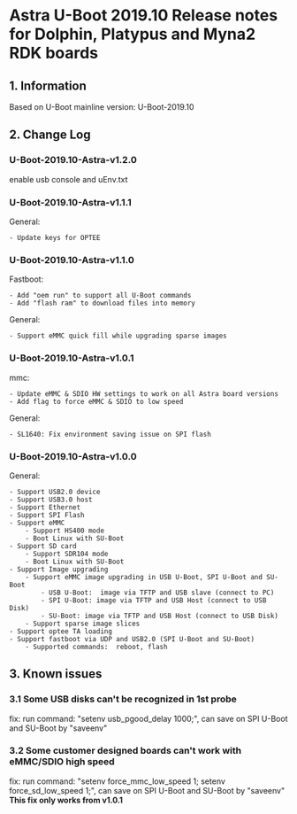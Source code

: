 # Astra U-Boot 2019.10 Release notes for Dolphin, Platypus and Myna2 RDK boards

## 1. Information

Based on U-Boot mainline version: U-Boot-2019.10

## 2. Change Log
### U-Boot-2019.10-Astra-v1.2.0
enable usb console and uEnv.txt

### U-Boot-2019.10-Astra-v1.1.1
General:

	- Update keys for OPTEE

### U-Boot-2019.10-Astra-v1.1.0
Fastboot:

	- Add "oem run" to support all U-Boot commands
	- Add "flash ram" to download files into memory

General:

	- Support eMMC quick fill while upgrading sparse images

### U-Boot-2019.10-Astra-v1.0.1
mmc:

	- Update eMMC & SDIO HW settings to work on all Astra board versions
	- Add flag to force eMMC & SDIO to low speed

General:

	- SL1640: Fix environment saving issue on SPI flash

### U-Boot-2019.10-Astra-v1.0.0
General:

	- Support USB2.0 device
	- Support USB3.0 host
	- Support Ethernet
	- Support SPI Flash
	- Support eMMC
		- Support HS400 mode
		- Boot Linux with SU-Boot
	- Support SD card
		- Support SDR104 mode
		- Boot Linux with SU-Boot
	- Support Image upgrading
		- Support eMMC image upgrading in USB U-Boot, SPI U-Boot and SU-Boot
			- USB U-Boot:  image via TFTP and USB slave (connect to PC)
			- SPI U-Boot: image via TFTP and USB Host (connect to USB Disk)
			- SU-Boot: image via TFTP and USB Host (connect to USB Disk)
		- Support sparse image slices
	- Support optee TA loading
	- Support fastboot via UDP and USB2.0 (SPI U-Boot and SU-Boot)
		- Supported commands:  reboot, flash

## 3. Known issues
### 3.1 Some USB disks can't be recognized in 1st probe
fix: run command: "setenv usb_pgood_delay 1000;", can save on SPI U-Boot and SU-Boot by "saveenv"

### 3.2 Some customer designed boards can't work with eMMC/SDIO high speed
fix: run command: "setenv force_mmc_low_speed 1; setenv force_sd_low_speed 1;", can save on SPI U-Boot and SU-Boot by "saveenv"
**This fix only works from v1.0.1**

